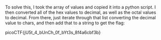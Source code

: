 To solve this, I took the array of values and copied it into a python script.
I then converted all of the hex values to decimal, as well as the octal values to decimal.
From there, just iterate through that list converting the decimal value to chars, and then
add that to a string to get the flag:

picoCTF{jU5t_4_bUnCh_0f_bYt3s_8f4a6cbf3b}